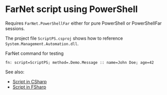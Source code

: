 # FarNet script using PowerShell

Requires `FarNet.PowerShellFar` either for pure PowerShell or PowerShellFar sessions.

The project file `ScriptPS.csproj` shows how to reference `System.Management.Automation.dll`.

FarNet command for testing

```
fn: script=ScriptPS; method=.Demo.Message :: name=John Doe; age=42
```

See also:

- [Script in CSharp](../Script)
- [Script in FSharp](../ScriptFS)
